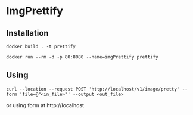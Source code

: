 # ImgPrettify

## Installation
```
docker build . -t prettify

docker run --rm -d -p 80:8080 --name=imgPrettify prettify
```

## Using

```
curl --location --request POST 'http://localhost/v1/image/pretty' --form 'file=@"<in_file>"' --output <out_file>

```

or using form at http://localhost